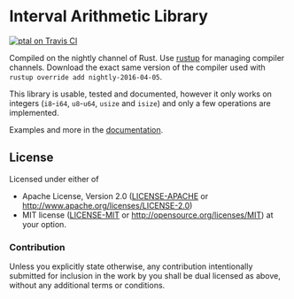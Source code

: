 Interval Arithmetic Library
===========================

[![ptal on Travis CI][travis-image]][travis]

[travis-image]: https://travis-ci.org/ptal/intervallum.png
[travis]: https://travis-ci.org/ptal/intervallum


Compiled on the nightly channel of Rust. Use [rustup](http://www.rustup.rs) for managing compiler channels. Download the exact same version of the compiler used with `rustup override add nightly-2016-04-05`.

This library is usable, tested and documented, however it only works on integers (`i8`-`i64`, `u8`-`u64`, `usize` and `isize`) and only a few operations are implemented.

Examples and more in the [documentation](http://hyc.io/intervallum).

## License

Licensed under either of
 * Apache License, Version 2.0 ([LICENSE-APACHE](LICENSE-APACHE) or http://www.apache.org/licenses/LICENSE-2.0)
 * MIT license ([LICENSE-MIT](LICENSE-MIT) or http://opensource.org/licenses/MIT)
at your option.

### Contribution

Unless you explicitly state otherwise, any contribution intentionally submitted for inclusion in the work by you shall be dual licensed as above, without any additional terms or conditions.
